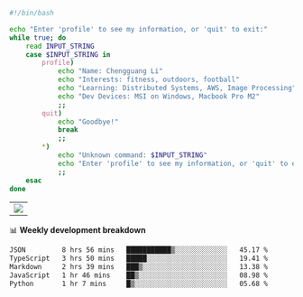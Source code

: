 ```bash
#!/bin/bash

echo "Enter 'profile' to see my information, or 'quit' to exit:"
while true; do
    read INPUT_STRING
    case $INPUT_STRING in
        profile)
            echo "Name: Chengguang Li"
            echo "Interests: fitness, outdoors, football"
            echo "Learning: Distributed Systems, AWS, Image Processing"
            echo "Dev Devices: MSI on Windows, Macbook Pro M2"
            ;;
        quit)
            echo "Goodbye!"
            break
            ;;
        *)
            echo "Unknown command: $INPUT_STRING"
            echo "Enter 'profile' to see my information, or 'quit' to exit:"
            ;;
    esac
done

```

<!--Contribution Graph-->
<table>
  <tr>
    <td>
      <picture>
        <source media="(prefers-color-scheme: light)" srcset="https://github-readme-activity-graph.vercel.app/graph?username=chengguang-li&theme=xcode&bg_color=FF000000&color=000000&hide_border=true" />
        <img src="https://github-readme-activity-graph.vercel.app/graph?username=chengguang-li&theme=xcode&bg_color=FF000000&hide_border=true" />
      </picture>
  </tr>
</table>

📊 **Weekly development breakdown**

<!--START_SECTION:waka-->

```txt
JSON         8 hrs 56 mins   ███████████▒░░░░░░░░░░░░░   45.17 %
TypeScript   3 hrs 50 mins   █████░░░░░░░░░░░░░░░░░░░░   19.41 %
Markdown     2 hrs 39 mins   ███▒░░░░░░░░░░░░░░░░░░░░░   13.38 %
JavaScript   1 hr 46 mins    ██▒░░░░░░░░░░░░░░░░░░░░░░   08.98 %
Python       1 hr 7 mins     █▒░░░░░░░░░░░░░░░░░░░░░░░   05.68 %
```

<!--END_SECTION:waka-->

